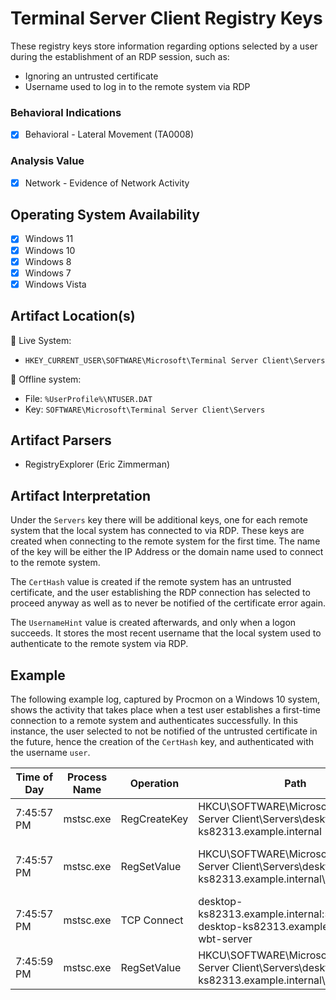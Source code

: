 # Terminal Server Client Registry Keys
These registry keys store information regarding options selected by a user during the establishment of an RDP session, such as:

 - Ignoring an untrusted certificate
 - Username used to log in to the remote system via RDP

### Behavioral Indications
 - [x] Behavioral - Lateral Movement (TA0008)

### Analysis Value
 - [x] Network - Evidence of Network Activity

## Operating System Availability
 - [x] Windows 11
 - [x] Windows 10
 - [x] Windows 8
 - [x] Windows 7
 - [x] Windows Vista

## Artifact Location(s)
🔋 Live System:
- `HKEY_CURRENT_USER\SOFTWARE\Microsoft\Terminal Server Client\Servers`

🔌 Offline system:
- File: `%UserProfile%\NTUSER.DAT`
- Key: `SOFTWARE\Microsoft\Terminal Server Client\Servers`

## Artifact Parsers
 - RegistryExplorer (Eric Zimmerman)

## Artifact Interpretation
Under the `Servers` key there will be additional keys, one for each remote system that the local system has connected to via RDP. These keys are created when connecting to the remote system for the first time. The name of the key will be either the IP Address or the domain name used to connect to the remote system. 

The `CertHash` value is created if the remote system has an untrusted certificate, and the user establishing the RDP connection has selected to proceed anyway as well as to never be notified of the certificate error again.

The `UsernameHint` value is created afterwards, and only when a logon succeeds. It stores the most recent username that the local system used to authenticate to the remote system via RDP.

## Example
The following example log, captured by Procmon on a Windows 10 system, shows the activity that takes place when a test user establishes a first-time connection to a remote system and authenticates successfully. In this instance, the user selected to not be notified of the untrusted certificate in the future, hence the creation of the `CertHash` key, and authenticated with the username `user`.

| Time of Day | Process Name | Operation    | Path                                                                                                 | Detail                                                                               |
|-------------|--------------|--------------|------------------------------------------------------------------------------------------------------|--------------------------------------------------------------------------------------|
| 7:45:57 PM  | mstsc.exe    | RegCreateKey | HKCU\SOFTWARE\Microsoft\Terminal Server Client\Servers\desktop-ks82313.example.internal              | Desired Access: Write, Disposition: REG_CREATED_NEW_KEY                              |
| 7:45:57 PM  | mstsc.exe    | RegSetValue  | HKCU\SOFTWARE\Microsoft\Terminal Server Client\Servers\desktop-ks82313.example.internal\CertHash     | Type: REG_BINARY, Length: 32, Data: CB D1 82 3E 90 20 CB B0 EE A3 E0 64 35 31 95 F0  |
| 7:45:57 PM  | mstsc.exe    | TCP Connect  | desktop-ks82313.example.internal:59521 -> desktop-ks82313.example.internal:ms-wbt-server             | Length: 0, mss: 1460, sackopt: 1, tsopt: 0, wsopt: 1, rcvwin: 131400, rcvwinscale: 8 |
| 7:45:59 PM  | mstsc.exe    | RegSetValue  | HKCU\SOFTWARE\Microsoft\Terminal Server Client\Servers\desktop-ks82313.example.internal\UsernameHint | Type: REG_SZ, Length: 10, Data: user                                                 |